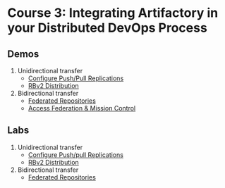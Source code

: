 # Course 3: Integrating Artifactory in your Distributed DevOps Process

## Demos
1. Unidirectional transfer
    + [Configure Push/Pull Replications](../demos/configure-push-pull-replications/README.md)
    + [RBv2 Distribution](../demos/basics-bom-distribution/README.md)
2. Bidirectional transfer
    + [Federated Repositories](../demos/basics-repositories-federated/README.md)
    + [Access Federation & Mission Control](../demos/access-federation-mc/README.md)

## Labs

1. Unidirectional transfer
    + [Configure Push/pull Replications](lab-1/README.md)
    + [RBv2 Distribution](lab-2/README.md)
1. Bidirectional transfer
    + [Federated Repositories](lab-3/README.md)
